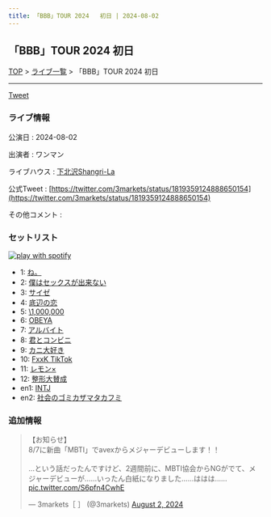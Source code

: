 ```yaml
---
title: 「BBB」TOUR 2024	初日 | 2024-08-02
---
```

## 「BBB」TOUR 2024	初日

[TOP](/setlist/) > [ライブ一覧](lives.html) > 「BBB」TOUR 2024	初日

___

<a href="https://twitter.com/share?ref_src=twsrc%5Etfw" data-text="3markets[ ]セットリスト > 「BBB」TOUR 2024	初日" class="twitter-share-button" data-via="3markets" data-hashtags="3markets" data-related="3markets" data-show-count="false">Tweet</a>

### ライブ情報

公演日
:    2024-08-02

出演者
:    ワンマン

ライブハウス
:    [下北沢Shangri-La](livehouse012.html)

公式Tweet
:    [https://twitter.com/3markets/status/1819359124888650154](https://twitter.com/3markets/status/1819359124888650154)

その他コメント
:    

### セットリスト


[![play with spotify](images/spotify-icon.png)](https://open.spotify.com/playlist/4ySMedTXemxPu6ni4el9Vj)



*  1: [ね。](song076.html)
*  2: [僕はセックスが出来ない](song006.html)
*  3: [サイゼ](song004.html)
*  4: [底辺の恋](song008.html)
*  5: [\1,000,000](song022.html)
*  6: [OBEYA](song021.html)
*  7: [アルバイト](song042.html)
*  8: [君とコンビニ](song024.html)
*  9: [カニ大好き](song079.html)
*  10: [FxxK TikTok](song082.html)
*  11: [レモン×](song003.html)
*  12: [整形大賛成](song005.html)
*  en1: [INTJ](song096.html)
*  en2: [社会のゴミカザマタカフミ](song002.html)


### 追加情報



<blockquote class="twitter-tweet"><p lang="ja" dir="ltr">【お知らせ】<br>8/7に新曲「MBTI」でavexからメジャーデビューします！！<br><br>…という話だったんですけど、2週間前に、MBTI協会からNGがでて、メジャーデビューが……いったん白紙になりました……ははは…… <a href="https://t.co/S6pfn4CwhE">pic.twitter.com/S6pfn4CwhE</a></p>&mdash; 3markets［ ］ (@3markets) <a href="https://twitter.com/3markets/status/1819359124888650154?ref_src=twsrc%5Etfw">August 2, 2024</a></blockquote>
<script async src="https://platform.twitter.com/widgets.js" charset="utf-8"></script>




<script async src="https://platform.twitter.com/widgets.js" charset="utf-8"></script>